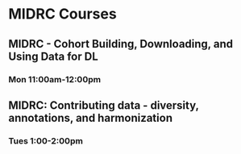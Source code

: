 # MIDRC Courses
## MIDRC - Cohort Building, Downloading, and Using Data for DL
### Mon 11:00am-12:00pm
## MIDRC: Contributing data - diversity, annotations, and harmonization
### Tues 1:00-2:00pm